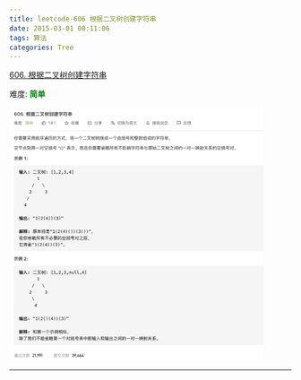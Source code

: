 ```yaml
---
title: leetcode-606 根据二叉树创建字符串
date: 2015-03-01 00:11:06
tags: 算法
categories: Tree
---
```



[606. 根据二叉树创建字符串](https://leetcode-cn.com/problems/construct-string-from-binary-tree/)

难度:  <font color="green">**简单**</font>


<img src="leetcode-606-根据二叉树创建字符串/0.png" width = 90% height = 50% />


<br>


---
